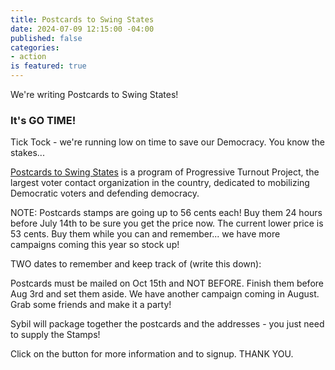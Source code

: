 ```yaml
---
title: Postcards to Swing States
date: 2024-07-09 12:15:00 -04:00
published: false
categories:
- action
is featured: true
---
```


We're writing Postcards to Swing States!

### It's GO TIME!

Tick Tock - we're running low on time to save our Democracy. You know the stakes...

[Postcards to Swing States](https://www.turnoutpac.org/postcards/) is a program of Progressive Turnout Project, the largest voter contact organization in the country, dedicated to mobilizing Democratic voters and defending democracy.

NOTE: Postcards stamps are going up to 56 cents each! Buy them 24 hours before July 14th to be sure you get the price now. The current lower price is 53 cents. Buy them while you can and remember... we have more campaigns coming this year so stock up! 

TWO dates to remember and keep track of (write this down):

Postcards must be mailed on Oct 15th and NOT BEFORE.
Finish them before Aug 3rd and set them aside. We have another campaign coming in August. 
Grab some friends and make it a party! 

Sybil will package together the postcards and the addresses - you just need to supply the Stamps! 

Click on the button for more information and to signup. THANK YOU. 

